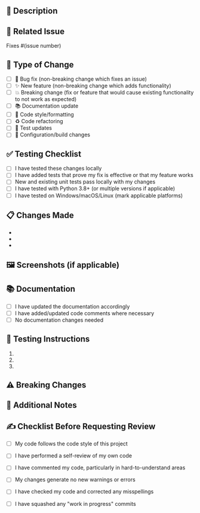 ## 📝 Description

<!-- Provide a clear and concise description of your changes -->

## 🎯 Related Issue

<!-- Link to the issue this PR addresses -->

Fixes #(issue number)

## 🔄 Type of Change

<!-- Mark the relevant option with an 'x' -->

- [ ] 🐛 Bug fix (non-breaking change which fixes an issue)
- [ ] ✨ New feature (non-breaking change which adds functionality)
- [ ] 💥 Breaking change (fix or feature that would cause existing functionality to not work as expected)
- [ ] 📚 Documentation update
- [ ] 🎨 Code style/formatting
- [ ] ♻️ Code refactoring
- [ ] 🧪 Test updates
- [ ] 🔧 Configuration/build changes

## ✅ Testing Checklist

<!-- Mark completed items with an 'x' -->

- [ ] I have tested these changes locally
- [ ] I have added tests that prove my fix is effective or that my feature works
- [ ] New and existing unit tests pass locally with my changes
- [ ] I have tested with Python 3.8+ (or multiple versions if applicable)
- [ ] I have tested on Windows/macOS/Linux (mark applicable platforms)

## 📋 Changes Made

<!-- List the specific changes you made -->

-
-
-

## 🖼️ Screenshots (if applicable)

<!-- Add screenshots to help explain your changes -->

## 📚 Documentation

<!-- Mark the relevant option with an 'x' -->

- [ ] I have updated the documentation accordingly
- [ ] I have added/updated code comments where necessary
- [ ] No documentation changes needed

## 🧪 Testing Instructions

<!-- Provide step-by-step instructions for reviewers to test your changes -->

1.
2.
3.

## ⚠️ Breaking Changes

<!-- If this is a breaking change, describe the impact and migration path -->

## 📝 Additional Notes

<!-- Any additional information that reviewers should know -->

## ✍️ Checklist Before Requesting Review

<!-- Mark completed items with an 'x' -->

- [ ] My code follows the code style of this project
- [ ] I have performed a self-review of my own code
- [ ] I have commented my code, particularly in hard-to-understand areas
- [ ] My changes generate no new warnings or errors
- [ ] I have checked my code and corrected any misspellings
- [ ] I have squashed any "work in progress" commits

